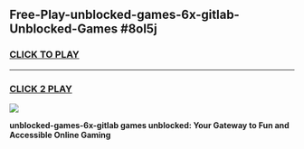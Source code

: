
## Free-Play-unblocked-games-6x-gitlab-Unblocked-Games #8ol5j
<h3>
<a href="https://news.freeplayer.one?title=unblocked-games-6x-gitlab&ref=8M">CLICK TO PLAY</a></h3>
<hr>

<h3>
<a href="https://news.freeplayer.one?title=unblocked-games-6x-gitlab&ref=8M">CLICK 2 PLAY</a>
  
</h3>

<a href="https://news.freeplayer.one?title=unblocked-games-6x-gitlab&ref=8M"><img src="https://clearcache.store/games.png"></a>


**unblocked-games-6x-gitlab games unblocked: Your Gateway to Fun and Accessible Online Gaming**

